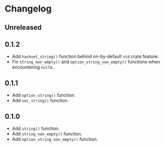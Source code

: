 # Changelog

## Unreleased

## 0.1.2

- Add `hashset_string()` function behind on-by-default `std` crate feature.
- Fix `string_non_empty()` and `option_string_non_empty()` functions when encountering `null`s.

## 0.1.1

- Add `option_string()` function.
- Add `vec_string()` function.

## 0.1.0

- Add `string()` function.
- Add `string_non_empty()` function.
- Add `option_string_non_empty()` function.
